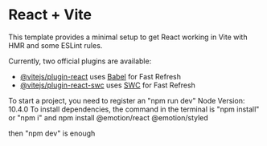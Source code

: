 # React + Vite

This template provides a minimal setup to get React working in Vite with HMR and some ESLint rules.

Currently, two official plugins are available:

- [@vitejs/plugin-react](https://github.com/vitejs/vite-plugin-react/blob/main/packages/plugin-react/README.md) uses [Babel](https://babeljs.io/) for Fast Refresh
- [@vitejs/plugin-react-swc](https://github.com/vitejs/vite-plugin-react-swc) uses [SWC](https://swc.rs/) for Fast Refresh


To start a project, you need to register an "npm run dev"
Node Version: 10.4.0
To install dependencies, the command in the terminal is "npm install" or "npm i" and npm install @emotion/react @emotion/styled



then "npm dev" is enough
